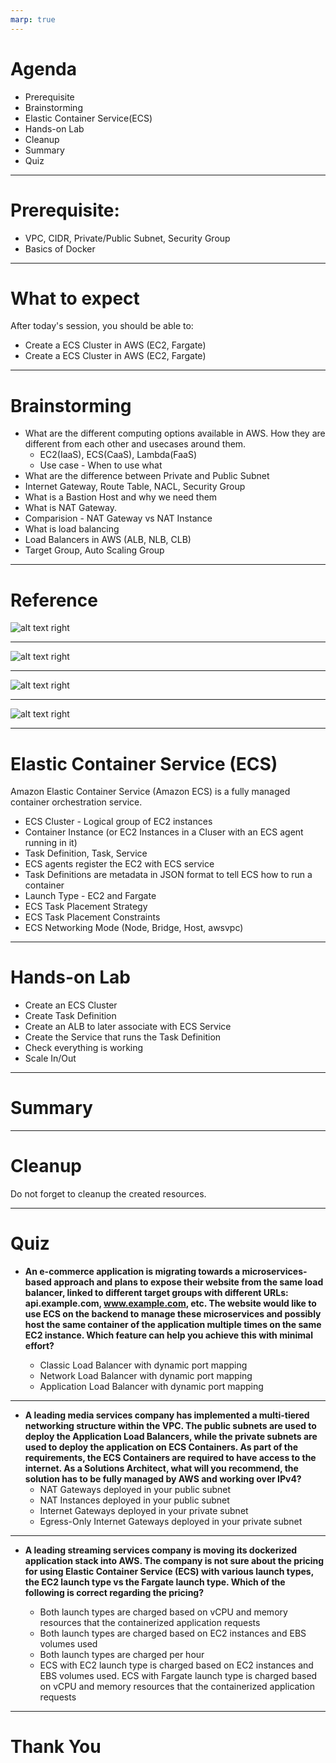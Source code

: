 ```yaml
---
marp: true
---
```

# Agenda
- Prerequisite
- Brainstorming
- Elastic Container Service(ECS)
- Hands-on Lab
- Cleanup
- Summary
- Quiz
---

# Prerequisite:
  - VPC, CIDR, Private/Public Subnet, Security Group
  - Basics of Docker 

---
# What to expect
After today's session, you should be able to:
- Create a ECS Cluster in AWS (EC2, Fargate)
- Create a ECS Cluster in AWS (EC2, Fargate)
---
# Brainstorming
  - What are the different computing options available in AWS. How they are different from each other and usecases around them.
    - EC2(IaaS), ECS(CaaS), Lambda(FaaS)
    - Use case - When to use what
  - What are the difference between Private and Public Subnet
  - Internet Gateway, Route Table, NACL, Security Group
  - What is a Bastion Host and why we need them
  - What is NAT Gateway.
  - Comparision - NAT Gateway vs NAT Instance
  - What is load balancing
  - Load Balancers in AWS (ALB, NLB, CLB)
  - Target Group, Auto Scaling Group
  
---
# Reference

![alt text right](./assets/ecs.png "ECS")

---

![alt text right](./assets/ecs_simple.png "ECS - Simple")

---

![alt text right](./assets/docker_basics.png "Docker - Basics")

---

![alt text right](./assets/ecs_iam_roles.png "ECS - IAM Roles")

---



# Elastic Container Service (ECS)

Amazon Elastic Container Service (Amazon ECS) is a fully managed container orchestration service.

  - ECS Cluster - Logical group of EC2 instances
  - Container Instance (or EC2 Instances in a Cluser with an ECS agent running in it)
  - Task Definition, Task, Service
  - ECS agents register the EC2 with ECS service
  - Task Definitions are metadata in JSON format to tell ECS how to run a container
  - Launch Type - EC2 and Fargate
  - ECS Task Placement Strategy
  - ECS Task Placement Constraints
  - ECS Networking Mode (Node, Bridge, Host, awsvpc)

---

# Hands-on Lab

  - Create an ECS Cluster
  - Create Task Definition
  - Create an ALB to later associate with ECS Service  
  - Create the Service that runs the Task Definition
  - Check everything is working
  - Scale In/Out

---

# Summary

--- 

# Cleanup

Do not forget to cleanup the created resources. 

---
# Quiz
- **An e-commerce application is migrating towards a microservices-based approach and plans to expose their website from the same load balancer, linked to different target groups with different URLs: api.example.com, www.example.com, etc. The website would like to use ECS on the backend to manage these microservices and possibly host the same container of the application multiple times on the same EC2 instance. Which feature can help you achieve this with minimal effort?**

  - Classic Load Balancer with dynamic port mapping
  - Network Load Balancer with dynamic port mapping 
  - Application Load Balancer with dynamic port mapping
---
- **A leading media services company has implemented a multi-tiered networking structure within the VPC. The public subnets are used to deploy the Application Load Balancers, while the private subnets are used to deploy the application on ECS Containers. As part of the requirements, the ECS Containers are required to have access to the internet. As a Solutions Architect, what will you recommend, the solution has to be fully managed by AWS and working over IPv4?**
  - NAT Gateways deployed in your public subnet
  - NAT Instances deployed in your public subnet 
  - Internet Gateways deployed in your private subnet
  - Egress-Only Internet Gateways deployed in your private subnet
---
- **A leading streaming services company is moving its dockerized application stack into AWS. The company is not sure about the pricing for using Elastic Container Service (ECS) with various launch types, the EC2 launch type vs the Fargate launch type. Which of the following is correct regarding the pricing?**

  - Both launch types are charged based on vCPU and memory resources that the containerized application requests
  - Both launch types are charged based on EC2 instances and EBS volumes used
  - Both launch types are charged per hour
  - ECS with EC2 launch type is charged based on EC2 instances and EBS volumes used. ECS with Fargate launch type is charged based on vCPU and memory resources that the containerized application requests

---

# Thank You
